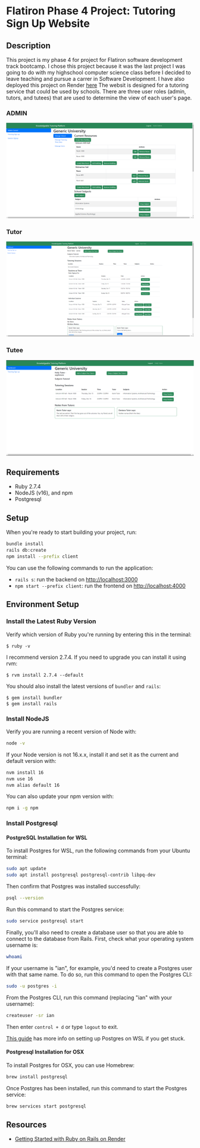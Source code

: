 # Flatiron Phase 4 Project: Tutoring Sign Up Website

## Description

This project is my phase 4 for project for Flatiron software development track bootcamp. I chose this project because it was the last project I was going to do with my highschool computer science class before I decided to leave teaching and pursue a carrer in Software Development. I have also deployed this project on Render [here](https://knowledgeable-tutoring-platform.onrender.com)
The websit is designed for a tutoring service that could be used by schools. There are three user roles (admin, tutors, and tutees) that are used to determine the view of each user's page.

### ADMIN

![Admin dashboard view](/README_IMAGES/admin_dashboard.png)

### Tutor

![Tutor dashboard view](/README_IMAGES/tutor_dashboard.png)

### Tutee

![Tutee dashboard view](/README_IMAGES/tutee_dashboard.png)

## Requirements

- Ruby 2.7.4
- NodeJS (v16), and npm
- Postgresql

## Setup

When you're ready to start building your project, run:

```sh
bundle install
rails db:create
npm install --prefix client
```

You can use the following commands to run the application:

- `rails s`: run the backend on [http://localhost:3000](http://localhost:3000)
- `npm start --prefix client`: run the frontend on
  [http://localhost:4000](http://localhost:4000)

## Environment Setup

### Install the Latest Ruby Version

Verify which version of Ruby you're running by entering this in the terminal:

```console
$ ruby -v
```

I recommend version 2.7.4. If you need to upgrade you can install it using rvm:

```console
$ rvm install 2.7.4 --default
```

You should also install the latest versions of `bundler` and `rails`:

```console
$ gem install bundler
$ gem install rails
```

### Install NodeJS

Verify you are running a recent version of Node with:

```sh
node -v
```

If your Node version is not 16.x.x, install it and set it as the current and
default version with:

```sh
nvm install 16
nvm use 16
nvm alias default 16
```

You can also update your npm version with:

```sh
npm i -g npm
```

### Install Postgresql

#### PostgreSQL Installation for WSL

To install Postgres for WSL, run the following commands from your Ubuntu terminal:

```sh
sudo apt update
sudo apt install postgresql postgresql-contrib libpq-dev
```

Then confirm that Postgres was installed successfully:

```sh
psql --version
```

Run this command to start the Postgres service:

```sh
sudo service postgresql start
```

Finally, you'll also need to create a database user so that you are able to
connect to the database from Rails. First, check what your operating system
username is:

```sh
whoami
```

If your username is "ian", for example, you'd need to create a Postgres user
with that same name. To do so, run this command to open the Postgres CLI:

```sh
sudo -u postgres -i
```

From the Postgres CLI, run this command (replacing "ian" with your username):

```sh
createuser -sr ian
```

Then enter `control + d` or type `logout` to exit.

[This guide][postgresql wsl] has more info on setting up Postgres on WSL if you
get stuck.

[postgresql wsl]: https://docs.microsoft.com/en-us/windows/wsl/tutorials/wsl-database#install-postgresql

#### Postgresql Installation for OSX

To install Postgres for OSX, you can use Homebrew:

```sh
brew install postgresql
```

Once Postgres has been installed, run this command to start the Postgres
service:

```sh
brew services start postgresql
```

## Resources

- [Getting Started with Ruby on Rails on Render](https://render.com/docs/deploy-rails)
